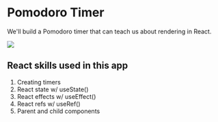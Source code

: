# Pomodoro Timer

We'll build a Pomodoro timer that can teach us about rendering in React.

![](https://res.cloudinary.com/ds4fgq5uz/image/upload/v1665404485/68747470733a2f2f73636f7463682d7265732e636c6f7564696e6172792e636f6d2f766964656f2f75706c6f61642f76735f35302c646c5f3230302c655f6c6f6f702f76313539323335323036312f30315f2d5f706f6d6f646f726f5f7577616e31792e676966_zgjmqc.gif)

## React skills used in this app

<ol>
  <li>Creating timers</li>
  <li>React state w/ useState()</li>
  <li>React effects w/ useEffect()</li>
  <li>React refs w/ useRef()</li>
  <li>Parent and child components</li>
</ol>
